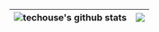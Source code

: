 | <img align="center" src="https://github-readme-stats.vercel.app/api?username=techouse&show_icons=true&theme=transparent&hide_border=true" alt="techouse's github stats" /> | <img align="center" src="https://github-readme-stats.vercel.app/api/top-langs?username=techouse&show_icons=true&theme=transparent&layout=compact&hide_border=true" /> |
| ------------- | ------------- |
